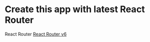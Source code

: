 # Create this app with latest React Router

React Router [React Router v6](https://reactrouter.com/docs/en/v6/getting-started/overview)